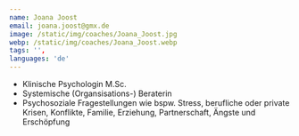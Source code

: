 ```yaml
---
name: Joana Joost
email: joana.joost@gmx.de
image: /static/img/coaches/Joana_Joost.jpg
webp: /static/img/coaches/Joana_Joost.webp
tags: '',
languages: 'de'
---
```


<ul><li>Klinische Psychologin M.Sc.</li><li>Systemische (Organsisations-) Beraterin</li><li>Psychosoziale Fragestellungen wie bspw. Stress, berufliche oder private Krisen, Konflikte, Familie, Erziehung, Partnerschaft, Ängste und Erschöpfung&nbsp;</li></ul>